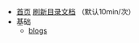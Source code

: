 * [首页](/)    [刷新目录文档](http://192.168.0.132:8888/inchaos/flush) （默认10min/次）
* 基础
    * [blogs](blogs/)